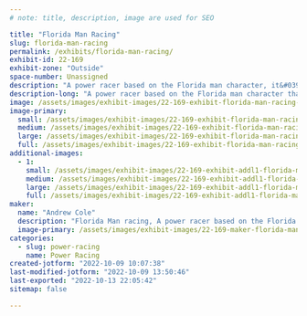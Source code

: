 ```yaml
---
# note: title, description, image are used for SEO

title: "Florida Man Racing"
slug: florida-man-racing
permalink: /exhibits/florida-man-racing/
exhibit-id: 22-169
exhibit-zone: "Outside"
space-number: Unassigned
description: "A power racer based on the Florida man character, it&#039;s a simple cart to have fun in and go racing."
description-long: "A power racer based on the Florida man character that I built with my dad to race in the Power Racing Series. This project taught me more about welding, electric motors, and building something within rules of a class"
image: /assets/images/exhibit-images/22-169-exhibit-florida-man-racing-cf2b21fb-392b-4718-b1a0-49568c53d86f-large.jpeg
image-primary: 
  small: /assets/images/exhibit-images/22-169-exhibit-florida-man-racing-cf2b21fb-392b-4718-b1a0-49568c53d86f-small.jpeg
  medium: /assets/images/exhibit-images/22-169-exhibit-florida-man-racing-cf2b21fb-392b-4718-b1a0-49568c53d86f-medium.jpeg
  large: /assets/images/exhibit-images/22-169-exhibit-florida-man-racing-cf2b21fb-392b-4718-b1a0-49568c53d86f-large.jpeg
  full: /assets/images/exhibit-images/22-169-exhibit-florida-man-racing-cf2b21fb-392b-4718-b1a0-49568c53d86f-full.jpeg
additional-images: 
  - 1:
    small: /assets/images/exhibit-images/22-169-exhibit-addl1-florida-man-racing-c2aa3656-c83d-43e6-aa0f-acc4f6785b5a-small.jpeg
    medium: /assets/images/exhibit-images/22-169-exhibit-addl1-florida-man-racing-c2aa3656-c83d-43e6-aa0f-acc4f6785b5a-medium.jpeg
    large: /assets/images/exhibit-images/22-169-exhibit-addl1-florida-man-racing-c2aa3656-c83d-43e6-aa0f-acc4f6785b5a-large.jpeg
    full: /assets/images/exhibit-images/22-169-exhibit-addl1-florida-man-racing-c2aa3656-c83d-43e6-aa0f-acc4f6785b5a-full.jpeg
maker: 
  name: "Andrew Cole"
  description: "Florida Man racing, A power racer based on the Florida man character on the internet, it&#039;s a simple cart to have fun in and go racing "
  image-primary: /assets/images/exhibit-images/22-169-maker-florida-man-racing-ef2eb413-c4a8-470f-9c70-8a9f4c4d781a-medium.jpeg
categories: 
  - slug: power-racing
    name: Power Racing
created-jotform: "2022-10-09 10:07:38"
last-modified-jotform: "2022-10-09 13:50:46"
last-exported: "2022-10-13 22:05:42"
sitemap: false

---
```

